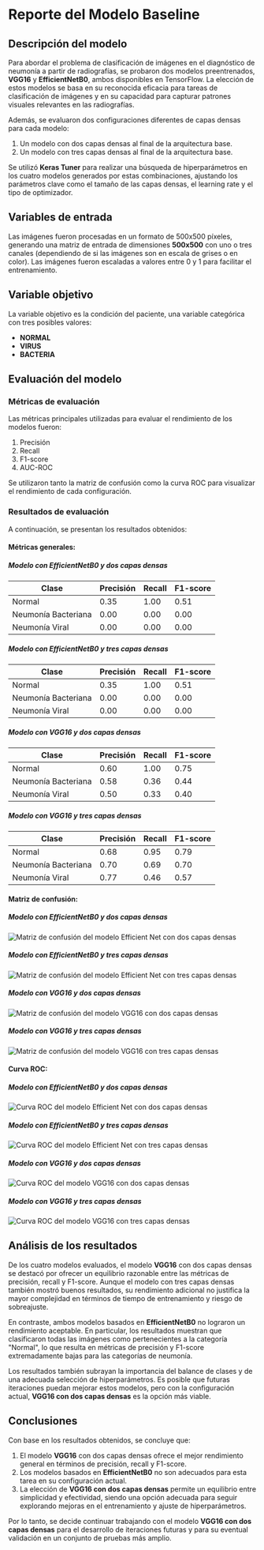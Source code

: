 # Reporte del Modelo Baseline

## Descripción del modelo

Para abordar el problema de clasificación de imágenes en el diagnóstico de neumonía a partir de radiografías, se probaron dos modelos preentrenados, **VGG16** y **EfficientNetB0**, ambos disponibles en TensorFlow. La elección de estos modelos se basa en su reconocida eficacia para tareas de clasificación de imágenes y en su capacidad para capturar patrones visuales relevantes en las radiografías.

Además, se evaluaron dos configuraciones diferentes de capas densas para cada modelo:

1. Un modelo con dos capas densas al final de la arquitectura base.
2. Un modelo con tres capas densas al final de la arquitectura base.

Se utilizó **Keras Tuner** para realizar una búsqueda de hiperparámetros en los cuatro modelos generados por estas combinaciones, ajustando los parámetros clave como el tamaño de las capas densas, el learning rate y el tipo de optimizador.

## Variables de entrada

Las imágenes fueron procesadas en un formato de 500x500 píxeles, generando una matriz de entrada de dimensiones **500x500** con uno o tres canales (dependiendo de si las imágenes son en escala de grises o en color). Las imágenes fueron escaladas a valores entre 0 y 1 para facilitar el entrenamiento.

## Variable objetivo

La variable objetivo es la condición del paciente, una variable categórica con tres posibles valores:
- **NORMAL**
- **VIRUS**
- **BACTERIA**

## Evaluación del modelo

### Métricas de evaluación

Las métricas principales utilizadas para evaluar el rendimiento de los modelos fueron:
1. Precisión
2. Recall
3. F1-score
4. AUC-ROC

Se utilizaron tanto la matriz de confusión como la curva ROC para visualizar el rendimiento de cada configuración.

### Resultados de evaluación

A continuación, se presentan los resultados obtenidos:

#### Métricas generales:

##### Modelo con EfficientNetB0 y dos capas densas

| Clase | Precisión | Recall | F1-score |
|-------|-----------|--------|----------|
| Normal | 0.35  |    1.00    |  0.51 |
|Neumonía Bacteriana  |     0.00   |   0.00  |    0.00|
|Neumonía Viral      | 0.00  |    0.00  |    0.00|

##### Modelo con EfficientNetB0 y tres capas densas

| Clase | Precisión | Recall | F1-score |
|-------|-----------|--------|----------|
| Normal | 0.35  |    1.00    |  0.51 |
|Neumonía Bacteriana  |     0.00   |   0.00  |    0.00|
|Neumonía Viral      | 0.00  |    0.00  |    0.00|

##### Modelo con VGG16 y dos capas densas

| Clase | Precisión | Recall | F1-score |
|-------|-----------|--------|----------|
| Normal | 0.60  |   1.00   |   0.75    |
|Neumonía Bacteriana  |     0.58 |     0.36  |    0.44   |
|Neumonía Viral      | 0.50 |     0.33  |    0.40    |

##### Modelo con VGG16 y tres capas densas

| Clase | Precisión | Recall | F1-score |
|-------|-----------|--------|----------|
| Normal | 0.68    |  0.95  |    0.79|
|Neumonía Bacteriana  |     0.70   |   0.69  |    0.70|
|Neumonía Viral      | 0.77  |    0.46  |    0.57|

#### Matriz de confusión:

##### Modelo con EfficientNetB0 y dos capas densas

![Matriz de confusión del modelo Efficient Net con dos capas densas](images/Matrix_EfNet_v1.png)

##### Modelo con EfficientNetB0 y tres capas densas

![Matriz de confusión del modelo Efficient Net con tres capas densas](images/Matrix_EfNet_v2.png)

##### Modelo con VGG16 y dos capas densas

![Matriz de confusión del modelo VGG16 con dos capas densas](images/Matrix_VGG16_v1.png)

##### Modelo con VGG16 y tres capas densas

![Matriz de confusión del modelo VGG16 con tres capas densas](images/Matrix_VGG16_v2.png)

#### Curva ROC:

##### Modelo con EfficientNetB0 y dos capas densas

![Curva ROC del modelo Efficient Net con dos capas densas](images/ROC_EfNet_v1.png)

##### Modelo con EfficientNetB0 y tres capas densas

![Curva ROC del modelo Efficient Net con tres capas densas](images/ROC_EfNet_v2.png)

##### Modelo con VGG16 y dos capas densas

![Curva ROC del modelo VGG16 con dos capas densas](images/ROC_VGG16_v1.png)

##### Modelo con VGG16 y tres capas densas

![Curva ROC del modelo VGG16 con tres capas densas](images/ROC_VGG16_v2.png)

## Análisis de los resultados

De los cuatro modelos evaluados, el modelo **VGG16** con dos capas densas se destacó por ofrecer un equilibrio razonable entre las métricas de precisión, recall y F1-score. Aunque el modelo con tres capas densas también mostró buenos resultados, su rendimiento adicional no justifica la mayor complejidad en términos de tiempo de entrenamiento y riesgo de sobreajuste.

En contraste, ambos modelos basados en **EfficientNetB0** no lograron un rendimiento aceptable. En particular, los resultados muestran que clasificaron todas las imágenes como pertenecientes a la categoría "Normal", lo que resulta en métricas de precisión y F1-score extremadamente bajas para las categorías de neumonía.

Los resultados también subrayan la importancia del balance de clases y de una adecuada selección de hiperparámetros. Es posible que futuras iteraciones puedan mejorar estos modelos, pero con la configuración actual, **VGG16 con dos capas densas** es la opción más viable.

## Conclusiones

Con base en los resultados obtenidos, se concluye que:

1. El modelo **VGG16** con dos capas densas ofrece el mejor rendimiento general en términos de precisión, recall y F1-score.
2. Los modelos basados en **EfficientNetB0** no son adecuados para esta tarea en su configuración actual.
3. La elección de **VGG16 con dos capas densas** permite un equilibrio entre simplicidad y efectividad, siendo una opción adecuada para seguir explorando mejoras en el entrenamiento y ajuste de hiperparámetros.

Por lo tanto, se decide continuar trabajando con el modelo **VGG16 con dos capas densas** para el desarrollo de iteraciones futuras y para su eventual validación en un conjunto de pruebas más amplio.